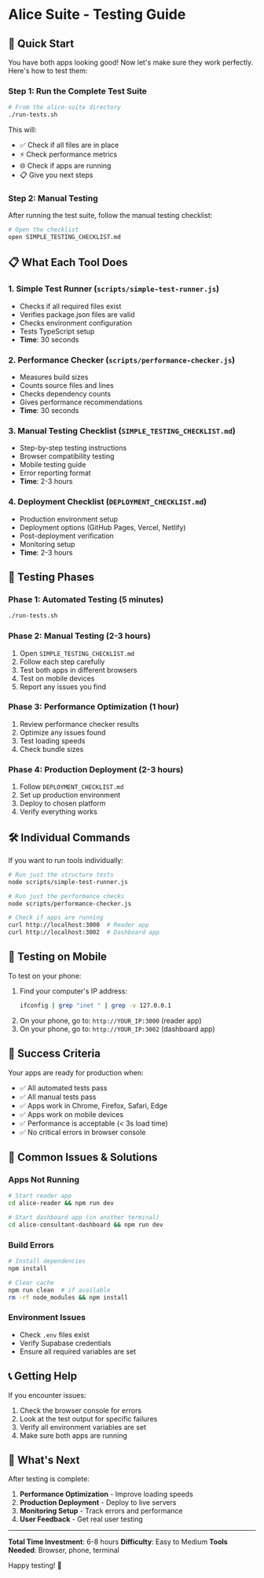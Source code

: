 # Alice Suite - Testing Guide

## 🎯 **Quick Start**

You have both apps looking good! Now let's make sure they work perfectly. Here's how to test them:

### **Step 1: Run the Complete Test Suite**
```bash
# From the alice-suite directory
./run-tests.sh
```

This will:
- ✅ Check if all files are in place
- ⚡ Check performance metrics
- 🌐 Check if apps are running
- 📋 Give you next steps

### **Step 2: Manual Testing**
After running the test suite, follow the manual testing checklist:
```bash
# Open the checklist
open SIMPLE_TESTING_CHECKLIST.md
```

## 📋 **What Each Tool Does**

### **1. Simple Test Runner** (`scripts/simple-test-runner.js`)
- Checks if all required files exist
- Verifies package.json files are valid
- Checks environment configuration
- Tests TypeScript setup
- **Time**: 30 seconds

### **2. Performance Checker** (`scripts/performance-checker.js`)
- Measures build sizes
- Counts source files and lines
- Checks dependency counts
- Gives performance recommendations
- **Time**: 30 seconds

### **3. Manual Testing Checklist** (`SIMPLE_TESTING_CHECKLIST.md`)
- Step-by-step testing instructions
- Browser compatibility testing
- Mobile testing guide
- Error reporting format
- **Time**: 2-3 hours

### **4. Deployment Checklist** (`DEPLOYMENT_CHECKLIST.md`)
- Production environment setup
- Deployment options (GitHub Pages, Vercel, Netlify)
- Post-deployment verification
- Monitoring setup
- **Time**: 2-3 hours

## 🚀 **Testing Phases**

### **Phase 1: Automated Testing (5 minutes)**
```bash
./run-tests.sh
```

### **Phase 2: Manual Testing (2-3 hours)**
1. Open `SIMPLE_TESTING_CHECKLIST.md`
2. Follow each step carefully
3. Test both apps in different browsers
4. Test on mobile devices
5. Report any issues you find

### **Phase 3: Performance Optimization (1 hour)**
1. Review performance checker results
2. Optimize any issues found
3. Test loading speeds
4. Check bundle sizes

### **Phase 4: Production Deployment (2-3 hours)**
1. Follow `DEPLOYMENT_CHECKLIST.md`
2. Set up production environment
3. Deploy to chosen platform
4. Verify everything works

## 🛠️ **Individual Commands**

If you want to run tools individually:

```bash
# Run just the structure tests
node scripts/simple-test-runner.js

# Run just the performance checks
node scripts/performance-checker.js

# Check if apps are running
curl http://localhost:3000  # Reader app
curl http://localhost:3002  # Dashboard app
```

## 📱 **Testing on Mobile**

To test on your phone:
1. Find your computer's IP address:
   ```bash
   ifconfig | grep "inet " | grep -v 127.0.0.1
   ```
2. On your phone, go to: `http://YOUR_IP:3000` (reader app)
3. On your phone, go to: `http://YOUR_IP:3002` (dashboard app)

## 🎯 **Success Criteria**

Your apps are ready for production when:
- ✅ All automated tests pass
- ✅ All manual tests pass
- ✅ Apps work in Chrome, Firefox, Safari, Edge
- ✅ Apps work on mobile devices
- ✅ Performance is acceptable (< 3s load time)
- ✅ No critical errors in browser console

## 🚨 **Common Issues & Solutions**

### **Apps Not Running**
```bash
# Start reader app
cd alice-reader && npm run dev

# Start dashboard app (in another terminal)
cd alice-consultant-dashboard && npm run dev
```

### **Build Errors**
```bash
# Install dependencies
npm install

# Clear cache
npm run clean  # if available
rm -rf node_modules && npm install
```

### **Environment Issues**
- Check `.env` files exist
- Verify Supabase credentials
- Ensure all required variables are set

## 📞 **Getting Help**

If you encounter issues:
1. Check the browser console for errors
2. Look at the test output for specific failures
3. Verify all environment variables are set
4. Make sure both apps are running

## 🎉 **What's Next**

After testing is complete:
1. **Performance Optimization** - Improve loading speeds
2. **Production Deployment** - Deploy to live servers
3. **Monitoring Setup** - Track errors and performance
4. **User Feedback** - Get real user testing

---

**Total Time Investment**: 6-8 hours
**Difficulty**: Easy to Medium
**Tools Needed**: Browser, phone, terminal

Happy testing! 🚀
